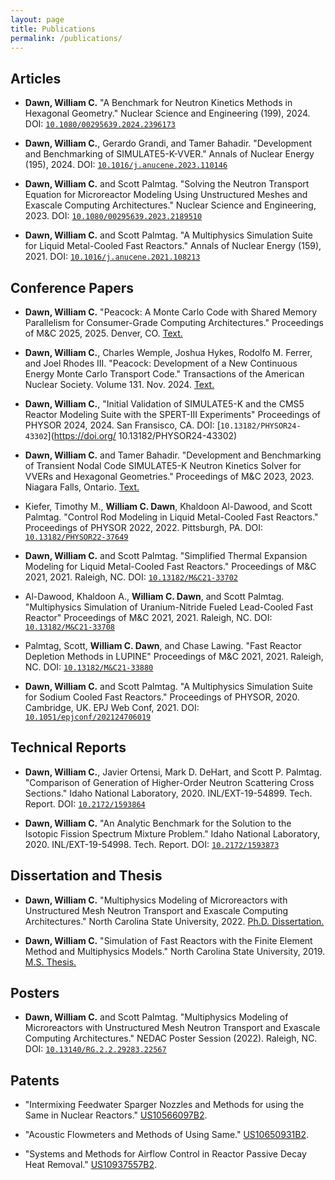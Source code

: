 ```yaml
---
layout: page
title: Publications
permalink: /publications/
---
```


## Articles

- **Dawn, William C.** "A Benchmark for Neutron Kinetics Methods in Hexagonal Geometry." Nuclear Science and Engineering (199), 2024. DOI: [`10.1080/00295639.2024.2396173`](https://doi.org/10.1080/00295639.2024.2396173)

- **Dawn, William C.**, Gerardo Grandi, and Tamer Bahadir. "Development and Benchmarking of SIMULATE5-K-VVER." Annals of Nuclear Energy (195), 2024. DOI: [`10.1016/j.anucene.2023.110146`](https://doi.org/10.1016/j.anucene.2023.110146)

- **Dawn, William C.** and Scott Palmtag. "Solving the Neutron Transport Equation for Microreactor Modeling Using Unstructured Meshes and Exascale Computing Architectures." Nuclear Science and Engineering, 2023. DOI: [`10.1080/00295639.2023.2189510`](https://doi.org/10.1080/00295639.2023.2189510)

- **Dawn, William C.** and Scott Palmtag. "A Multiphysics Simulation Suite for Liquid Metal-Cooled Fast Reactors." Annals of Nuclear Energy (159), 2021. DOI: [`10.1016/j.anucene.2021.108213`](https://doi.org/10.1016/j.anucene.2021.108213)

## Conference Papers

- **Dawn, William C.** "Peacock: A Monte Carlo Code with Shared Memory Parallelism for Consumer-Grade Computing Architectures." Proceedings of M&C 2025, 2025. Denver, CO. [Text.](https://www.researchgate.net/publication/392200726_Peacock_A_Monte_Carlo_Code_with_Shared_Memory_Parallelism_for_Consumer-Grade_Computing_Architectures)

- **Dawn, William C.**, Charles Wemple, Joshua Hykes, Rodolfo M. Ferrer, and Joel Rhodes III. "Peacock: Development of a New Continuous Energy Monte Carlo Transport Code." Transactions of the American Nuclear Society. Volume 131. Nov. 2024. [Text.](https://www.researchgate.net/publication/392200725_Peacock_Development_of_a_New_Continuous_Energy_Monte_Carlo_Transport_Code)

- **Dawn, William C.**, "Initial Validation of SIMULATE5-K and the CMS5 Reactor Modeling Suite with the SPERT-III Experiments" Proceedings of PHYSOR 2024, 2024. San Fransisco, CA. DOI: [`10.13182/PHYSOR24-43302`](https://doi.org/ 10.13182/PHYSOR24-43302)

- **Dawn, William C.** and Tamer Bahadir. "Development and Benchmarking of Transient Nodal Code SIMULATE5-K Neutron Kinetics Solver for VVERs and Hexagonal Geometries." Proceedings of M&C 2023, 2023. Niagara Falls, Ontario. [Text.](https://www.researchgate.net/publication/374083503_Development_and_Benchmarking_of_Transient_Nodal_Code_SIMULATE5-K_Neutron_Kinetics_Solver_for_VVERs_and_Hexagonal_Geometries)

- Kiefer, Timothy M., **William C. Dawn**, Khaldoon Al-Dawood, and Scott Palmtag. "Control Rod Modeling in Liquid Metal-Cooled Fast Reactors." Proceedings of PHYSOR 2022, 2022. Pittsburgh, PA. DOI: [`10.13182/PHYSOR22-37649`](https://doi.org/10.13182/PHYSOR22-37649)

- **Dawn, William C.** and Scott Palmtag. "Simplified Thermal Expansion Modeling for Liquid Metal-Cooled Fast Reactors." Proceedings of M&C 2021, 2021. Raleigh, NC. DOI: [`10.13182/M&C21-33702`](https://dx.doi.org/10.13182/M&C21-33702)

- Al-Dawood, Khaldoon A., **William C. Dawn**, and Scott Palmtag. "Multiphysics Simulation of Uranium-Nitride Fueled Lead-Cooled Fast Reactor" Proceedings of M&C 2021, 2021. Raleigh, NC. DOI: [`10.13182/M&C21-33708`](https://dx.doi.org/10.13182/M&C21-33708)

- Palmtag, Scott, **William C. Dawn**, and Chase Lawing. "Fast Reactor Depletion Methods in LUPINE" Proceedings of M&C 2021, 2021. Raleigh, NC. DOI: [`10.13182/M&C21-33880`](https://dx.doi.org/10.13182/M&C21-33880)

- **Dawn, William C.** and Scott Palmtag. "A Multiphysics Simulation Suite for Sodium Cooled Fast Reactors." Proceedings of PHYSOR, 2020. Cambridge, UK. EPJ Web Conf, 2021. DOI: [`10.1051/epjconf/202124706019`](https://doi.org/10.1051/epjconf/202124706019)

## Technical Reports

- **Dawn, William C.**, Javier Ortensi, Mark D. DeHart, and Scott P. Palmtag. "Comparison of Generation of Higher-Order Neutron Scattering Cross Sections." Idaho National Laboratory, 2020. INL/EXT-19-54899. Tech. Report. DOI: [`10.2172/1593864`](https://doi.org/10.2172/1593864)

- **Dawn, William C.** "An Analytic Benchmark for the Solution to the Isotopic Fission Spectrum Mixture Problem." Idaho National Laboratory, 2020. INL/EXT-19-54998. Tech. Report. DOI: [`10.2172/1593873`](https://doi.org/10.2172/1593873)

## Dissertation and Thesis

- **Dawn, William C.** "Multiphysics Modeling of Microreactors with Unstructured Mesh Neutron Transport and Exascale Computing Architectures." North Carolina State University, 2022. [Ph.D. Dissertation.](https://www.lib.ncsu.edu/resolver/1840.20/39687)

- **Dawn, William C.** "Simulation of Fast Reactors with the Finite Element Method and Multiphysics Models." North Carolina State University, 2019. [M.S. Thesis.](http://www.lib.ncsu.edu/resolver/1840.20/36547)

## Posters

- **Dawn, William C.** and Scott Palmtag. "Multiphysics Modeling of Microreactors with Unstructured Mesh Neutron Transport and Exascale Computing Architectures." NEDAC Poster Session (2022). Raleigh, NC. DOI: [`10.13140/RG.2.2.29283.22567`](http://dx.doi.org/10.13140/RG.2.2.29283.22567)

## Patents

- "Intermixing Feedwater Sparger Nozzles and Methods for using the Same in Nuclear Reactors." [US10566097B2](https://patents.google.com/patent/US10566097B2).

- "Acoustic Flowmeters and Methods of Using Same." [US10650931B2](https://patents.google.com/patent/US10650931B2).

- "Systems and Methods for Airflow Control in Reactor Passive Decay Heat Removal." [US10937557B2](https://patents.google.com/patent/US10937557B2).

